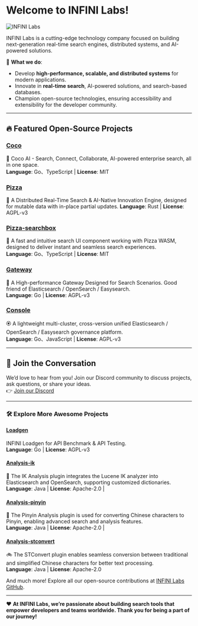 # Welcome to INFINI Labs!  

![INFINI Labs](https://docs.infinilabs.com/assets/img/home/bg.svg)  

INFINI Labs is a cutting-edge technology company focused on building next-generation real-time search engines, distributed systems, and AI-powered solutions.  

🌟 **What we do**:  
- Develop **high-performance, scalable, and distributed systems** for modern applications.  
- Innovate in **real-time search**, AI-powered solutions, and search-based databases.  
- Champion open-source technologies, ensuring accessibility and extensibility for the developer community.  

---

## 🔥 Featured Open-Source Projects  

### [Coco](https://github.com/infinilabs/coco-app)  
🥥 Coco AI - Search, Connect, Collaborate, AI-powered enterprise search, all in one space.  
**Language**: Go、TypeScript | **License**: MIT

### [Pizza](https://pizza.rs/docs/)
🍕 A Distributed Real-Time Search & AI-Native Innovation Engine, designed for mutable data with in-place partial updates.
**Language**: Rust | **License**: AGPL-v3 

### [Pizza-searchbox](https://github.com/infinilabs/pizza-searchbox)  
📝 A fast and intuitive search UI component working with Pizza WASM, designed to deliver instant and seamless search experiences.  
**Language**: Go、TypeScript  | **License**: MIT  

### [Gateway](https://github.com/infinilabs/gateway)  
🚀 A High-performance Gateway Designed for Search Scenarios. Good friend of Elasticsearch / OpenSearch / Easysearch.  
**Language**: Go | **License**: AGPL-v3

### [Console](https://github.com/infinilabs/console)  
🏵️ A lightweight multi-cluster, cross-version unified Elasticsearch / OpenSearch / Easysearch governance platform.  
**Language**: Go、JavaScript | **License**: AGPL-v3


---

## 💬 Join the Conversation  

We’d love to hear from you! Join our Discord community to discuss projects, ask questions, or share your ideas.  
👉 [Join our Discord](https://discord.gg/4tKTMkkvVX)  

---

### 🛠️ Explore More Awesome Projects  

#### [Loadgen](https://github.com/infinilabs/loadgen)  
INFINI Loadgen for API Benchmark & API Testing.  
**Language**: Go | **License**: AGPL-v3

#### [Analysis-ik](https://github.com/infinilabs/analysis-ik)  
🚌 The IK Analysis plugin integrates the Lucene IK analyzer into Elasticsearch and OpenSearch, supporting customized dictionaries.  
**Language**: Java | **License**: Apache-2.0 |   

#### [Analysis-pinyin](https://github.com/infinilabs/analysis-pinyin)  
🛵 The Pinyin Analysis plugin is used for converting Chinese characters to Pinyin, enabling advanced search and analysis features.  
**Language**: Java | **License**: Apache-2.0 | 

#### [Analysis-stconvert](https://github.com/infinilabs/analysis-stconvert)  
🚲 The STConvert plugin enables seamless conversion between traditional and simplified Chinese characters for better text processing.  
**Language**: Java | **License**: Apache-2.0  


And much more! Explore all our open-source contributions at [INFINI Labs GitHub](https://github.com/infinilabs).  

---  

❤️ **At INFINI Labs, we’re passionate about building search tools that empower developers and teams worldwide. Thank you for being a part of our journey!**  